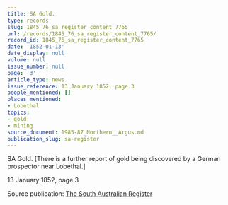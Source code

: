 ```yaml
---
title: SA Gold.
type: records
slug: 1845_76_sa_register_content_7765
url: /records/1845_76_sa_register_content_7765/
record_id: 1845_76_sa_register_content_7765
date: '1852-01-13'
date_display: null
volume: null
issue_number: null
page: '3'
article_type: news
issue_reference: 13 January 1852, page 3
people_mentioned: []
places_mentioned:
- Lobethal
topics:
- gold
- mining
source_document: 1985-87_Northern__Argus.md
publication_slug: sa-register
---
```


SA Gold.  [There is a further report of gold being discovered by a German prospector near Lobethal.]

13 January 1852, page 3

Source publication: [The South Australian Register](/publications/sa-register/)
